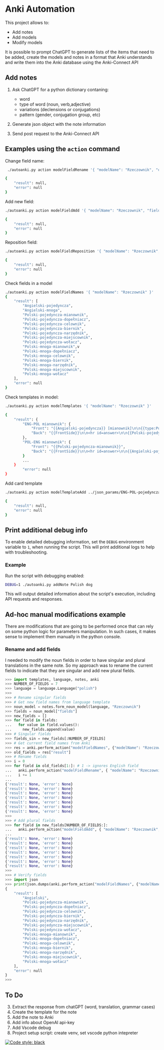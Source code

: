 # Anki Automation

This project allows to:
- Add notes
- Add models
- Modify models

It is possible to prompt ChatGPT to generate lists of the items that need to be added, create the models and notes in a format that Anki understands and write them into the Anki database using the Anki-Connect API

## Add notes
1. Ask ChatGPT for a python dictionary contaning: 
    * word
    * type of word (noun, verb,adjective)
    * variations (declensions or conjugations)
    * pattern (gender, conjugation group, etc)

2. Generate json object with the note information
3. Send post request to the Anki-Connect API

## Examples using the `action` command

Change field name:
```bash
 ./autoanki.py action modelFieldRename '{ "modelName": "Rzeczownik", "oldFieldName": "Angielski", "newFieldName": "Angielski-pojedyncza" }'

{
    "result": null,
    "error": null
}
 ```

Add new field:
```bash
./autoanki.py action modelFieldAdd '{ "modelName": "Rzeczownik", "fieldName": "Angielski-mnoga", "index": 8 }'

{
    "result": null,
    "error": null
}
```

Reposition field:
```bash
./autoanki.py action modelFieldReposition '{ "modelName": "Rzeczownik", "fieldName": "Angielski-mnoga", "index": 1 }'

{
    "result": null,
    "error": null
}
```

Check fields in a model
```bash
./autoanki.py action modelFieldNames '{ "modelName": "Rzeczownik" }'
{
    "result": [
        "Angielski-pojedyncza",
        "Angielski-mnoga",
        "Polski-pojedyncza-mianownik",
        "Polski-pojedyncza-dopełniacz",
        "Polski-pojedyncza-celownik",
        "Polski-pojedyncza-biernik",
        "Polski-pojedyncza-narzędnik",
        "Polski-pojedyncza-miejscownik",
        "Polski-pojedyncza-wołacz",
        "Polski-mnoga-mianownik",v
        "Polski-mnoga-dopełniacz",
        "Polski-mnoga-celownik",
        "Polski-mnoga-biernik",
        "Polski-mnoga-narzędnik",
        "Polski-mnoga-miejscownik",
        "Polski-mnoga-wołacz"
    ],
    "error": null
}
```

Check templates in model:
```bash
./autoanki.py action modelTemplates '{ "modelName": "Rzeczownik" }'

{
    "result": {
        "ENG-POL mianownik": {
            "Front": "{{Angielski-pojedyncza}} [mianownik]\n\n{{type:Polski-pojedyncza-mianownik}}",
            "Back": "{{FrontSide}}\n\n<hr id=answer>\n\n{{Polski-pojedyncza-mianownik}}"
        },
        "POL-ENG mianownik": {
            "Front": "{{Polski-pojedyncza-mianownik}}",
            "Back": "{{FrontSide}}\n\n<hr id=answer>\n\n{{Angielski-pojedyncza}}\n<br>\n<br>\n[nominative]"
        }
        ...
    }
        "error": null
}
```

Add card template
```bash
./autoanki.py action modelTemplateAdd ../json_params/ENG-POL-pojedyncza.json

{
    "result": null,
    "error": null
}
```
## Print additional debug info

To enable detailed debugging information, set the `DEBUG` environment variable to `1`,  when running the script. This will print additional logs to help with troubleshooting.

### Example

Run the script with debugging enabled:
```bash
DEBUG=1 ./autoanki.py addNote Polish dog
```

This will output detailed information about the script's execution, including API requests and responses.



## Ad-hoc manual modifications example
There are modifications that are going to be performed once that can rely on some python logic for parameters manipulation. In such cases, it makes sense to implement them manually in the python console.

### Rename and add fields
I needed to modify the noun fields in order to have singular and plural translations in the same note. So my approach was to rename the current fields to indicate that they are singular and add new plural fields.
```python
>>> import templates, language, notes, anki
>>> NUMBER_OF_FIELDS = 7
>>> language = language.Language("polish")
>>>
>>> # Rename singular fields
>>> # Get new field names from language template
>>> noun_model = notes.form_noun_model(language, "Rzeczownik")
>>> fields = noun_model["fields"]
>>> new_fields = []
>>> for field in fields:
...   for value in field.values():
...     new_fields.append(value)
>>> # Singular fields
>>> fields_sin = new_fields[:NUMBER_OF_FIELDS]
>>> # Get current field names from Anki
>>> res = anki.perform_action("modelFieldNames", {"modelName": "Rzeczownik"})
>>> old_fields = res["result"]
>>> # Rename fields
>>> i = 0
>>> for field in old_fields[1:]: # 1 -> ignores English field
...   anki.perform_action("modelFieldRename", { "modelName": "Rzeczownik", "oldFieldName": field, "newFieldName": new_fields[i] })
...   i += 1
...
{'result': None, 'error': None}
{'result': None, 'error': None}
{'result': None, 'error': None}
{'result': None, 'error': None}
{'result': None, 'error': None}
{'result': None, 'error': None}
{'result': None, 'error': None}
>>>
>>> # Add plural fields
>>> for field in new_fields[NUMBER_OF_FIELDS:]:
...   anki.perform_action("modelFieldAdd", { "modelName": "Rzeczownik", "fieldName": field })
...
{'result': None, 'error': None}
{'result': None, 'error': None}
{'result': None, 'error': None}
{'result': None, 'error': None}
{'result': None, 'error': None}
{'result': None, 'error': None}
{'result': None, 'error': None}
>>>
>>> # Verify fields
>>> import json
>>> print(json.dumps(anki.perform_action("modelFieldNames", {"modelName": "Rzeczownik"}), indent=4, ensure_ascii=False))
{
    "result": [
        "Angielski",
        "Polski-pojedyncza-mianownik",
        "Polski-pojedyncza-dopełniacz",
        "Polski-pojedyncza-celownik",
        "Polski-pojedyncza-biernik",
        "Polski-pojedyncza-narzędnik",
        "Polski-pojedyncza-miejscownik",
        "Polski-pojedyncza-wołacz",
        "Polski-mnoga-mianownik",
        "Polski-mnoga-dopełniacz",
        "Polski-mnoga-celownik",
        "Polski-mnoga-biernik",
        "Polski-mnoga-narzędnik",
        "Polski-mnoga-miejscownik",
        "Polski-mnoga-wołacz"
    ],
    "error": null
}
>>>
```


## To Do
3. Extract the response from chatGPT (word, translation, grammar cases)
4. Create the template for the note
5. Add the note to Anki
6. Add info about OpenAI api-key
7. Add Vscode debug
8. Project setup script: create venv, set vscode python intepreter

[![Code style: black](https://img.shields.io/badge/code%20style-black-000000.svg)](https://github.com/psf/black)